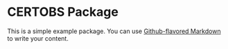 # CERTOBS Package

This is a simple example package. You can use
[Github-flavored Markdown](https://guides.github.com/features/mastering-markdown/)
to write your content.
